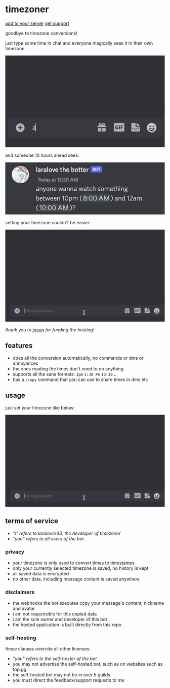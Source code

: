 # timezoner

[add to your server](https://discord.com/api/oauth2/authorize?client_id=909820903574106203&permissions=536880128&scope=bot%20applications.commands)
[get support](https://discord.gg/6vAzfFj8xG)

goodbye to timezone conversions!

just type some time in chat and everyone magically sees it in their own timezone

![example](example.gif)

and someone 10 hours ahead sees:

![example](example.png)

setting your timezone couldn't be easier:

![example](example_timezone.gif)

*thank you to [jason](https://github.com/zudsniper) for funding the hosting!*

## features

- does all the conversion automatically, no commands or dms or annoyances
- the ones reading the times don't need to do anything
- supports all the sane formats: `1pm` `1:30 Pm` `13:30`...
- has a `/copy` command that you can use to share times in dms etc

## usage

just set your timezone like below:

![example](example_timezone.gif)

## terms of service

- *"i" refers to laralove143, the developer of timezoner*
- *"you" refers to all users of the bot*

### privacy

- your timezone is only used to convert times to timestamps
- only your currently selected timezone is saved, no history is kept
- all saved data is encrypted
- no other data, including message content is saved anywhere

### disclaimers

- the webhooks the bot executes copy your message's content, nickname and avatar
- i am not responsible for this copied data
- i am the sole owner and developer of this bot
- the hosted application is built directly from this repo

### self-hosting

these clauses override all other licenses:

- *"you" refers to the self-hoster of the bot*
- you may not advertise the self-hosted bot, such as on websites such as top.gg
- the self-hosted bot may not be in over 5 guilds
- you must direct the feedback/support requests to me